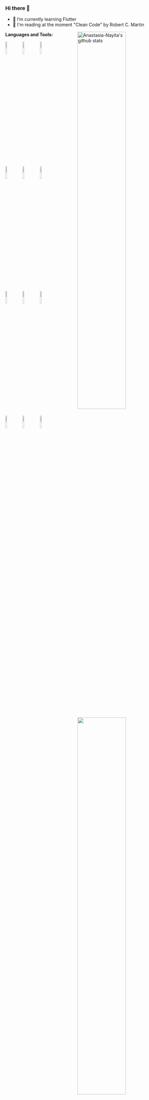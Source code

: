 ### Hi there 👋

- 🌱 I’m currently learning Flutter
- 📖 I'm reading at the moment "Clean Code" by Robert C. Martin

<img width="55%" align="right" alt="Anastasia-Nayita's github stats" src="https://github-readme-stats.vercel.app/api?username=Anastasia-Nayita&show_icons=true&hide_border=true" /> 
<img width="55%" align="right" src="https://github-readme-stats.vercel.app/api/top-langs/?username=Anastasia-Nayita&layout=compact&show_icons=true&hide_border=true" /> 

**Languages and Tools:**
 <p>
    <code><img width="10%" src="https://www.vectorlogo.zone/logos/javascript/javascript-ar21.svg"></code>
    <code><img width="10%" src="https://www.vectorlogo.zone/logos/w3_html5/w3_html5-ar21.svg"></code>
    <code><img width="10%" src="https://www.vectorlogo.zone/logos/jquery/jquery-ar21.svg"></code>
    <br/>
    <code><img width="10%" src="https://www.vectorlogo.zone/logos/postgresql/postgresql-ar21.svg"></code>
    <code><img width="10%" src="https://www.vectorlogo.zone/logos/nodejs/nodejs-ar21.svg"></code>
    <code><img width="10%" src="https://www.vectorlogo.zone/logos/expressjs/expressjs-ar21.svg"></code>
    <br/>
    <code><img width="10%" src="https://www.vectorlogo.zone/logos/vuejs/vuejs-ar21.svg"></code>
    <code><img width="10%" src="https://www.vectorlogo.zone/logos/reactjs/reactjs-ar21.svg"></code>
    <code><img width="10%" src="https://www.vectorlogo.zone/logos/redis/redis-ar21.svg"></code>
    <br/>
    <code><img width="10%" src="https://www.vectorlogo.zone/logos/amazon_aws/amazon_aws-ar21.svg"></code>
    <code><img width="10%" src="https://www.vectorlogo.zone/logos/socketio/socketio-ar21.svg"></code>
    <code><img width="10%" src="https://www.vectorlogo.zone/logos/handlebarsjs/handlebarsjs-ar21.svg"></code>
</p>
